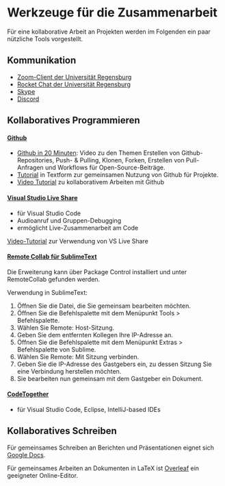 # Werkzeuge für die Zusammenarbeit

Für eine kollaborative Arbeit an Projekten werden im Folgenden ein paar nützliche Tools vorgestellt.

## Kommunikation

- [Zoom-Client der Universität Regensburg](https://www.uni-regensburg.de/rechenzentrum/it-services/zoom/)
- [Rocket Chat der Universität Regensburg](https://chat.uni-regensburg.de/home)
- [Skype](https://www.skype.com/de/)
- [Discord](https://discord.com/)

## Kollaboratives Programmieren

#### [Github](https://github.com)

- [Github in 20 Minuten](https://www.youtube.com/watch?v=nhNq2kIvi9s): Video zu den Themen Erstellen von Github-Repositories, Push- & Pulling, Klonen, Forken, Erstellen von Pull-Anfragen und Workflows für Open-Source-Beiträge.
- [Tutorial](https://medium.com/@jonathanmines/the-ultimate-github-collaboration-guide-df816e98fb67) in Textform zur gemeinsamen Nutzung von Github für Projekte. 
- [Video Tutorial](https://www.youtube.com/watch?v=MnUd31TvBoU) zu kollaborativem Arbeiten mit Github

#### [Visual Studio Live Share](https://visualstudio.microsoft.com/de/services/live-share/) 
- für Visual Studio Code
- Audioanruf und Gruppen-Debugging
- ermöglicht Live-Zusammenarbeit am Code

[Video-Tutorial](https://www.youtube.com/watch?v=9QXwSg9-2qQ) zur Verwendung von VS Live Share

#### [Remote Collab für SublimeText](https://packagecontrol.io/packages/RemoteCollab)
Die Erweiterung kann über Package Control installiert und unter RemoteCollab gefunden werden.

Verwendung in SublimeText:
1. Öffnen Sie die Datei, die Sie gemeinsam bearbeiten möchten.
2. Öffnen Sie die Befehlspalette mit dem Menüpunkt Tools > Befehlspalette.
3. Wählen Sie Remote: Host-Sitzung.
4. Geben Sie dem entfernten Kollegen Ihre IP-Adresse an.
5. Öffnen Sie die Befehlspalette mit dem Menüpunkt Extras > Befehlspalette von Sublime.
6. Wählen Sie Remote: Mit Sitzung verbinden.
7. Geben Sie die IP-Adresse des Gastgebers ein, zu dessen Sitzung Sie eine Verbindung herstellen möchten.
8. Sie bearbeiten nun gemeinsam mit dem Gastgeber ein Dokument.

#### [CodeTogether](https://www.codetogether.com/)
- für Visual Studio Code, Eclipse, IntelliJ-based IDEs


## Kollaboratives Schreiben

Für gemeinsames Schreiben an Berichten und Präsentationen eignet sich [Google Docs](https://docs.google.com).

Für gemeinsames Arbeiten an Dokumenten in LaTeX ist [Overleaf](https://de.overleaf.com/) ein geeigneter Online-Editor.
